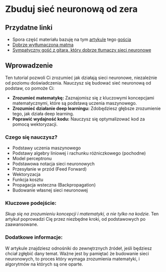 # Zbuduj sieć neuronową od zera
## Przydatne linki
- Spora część materiału bazuję na tym [artykule](https://medium.com/@waadlingaadil/learn-to-build-a-neural-network-from-scratch-yes-really-cac4ca457efc) tego [gościa](https://medium.com/@waadlingaadil)
- [Dobrze wytłumaczona matma](https://www.youtube.com/@3blue1brown/courses)
- [Sympatyczny gość z gitarą, który dobrze tłumaczy sieci neuronowe](https://www.youtube.com/@statquest)
## Wprowadzenie
Ten tutorial pozwoli Ci zrozumieć jak działają sieci neuronowe, niezależnie od poziomu doświadczenia. Nauczysz się budować sieć neuronową od podstaw, co pomoże Ci:
- **Zrozumieć matematykę:** Zaznajomisz się z kluczowymi koncepcjami matematycznymi, które są podstawą uczenia maszynowego.
- **Zrozumieć działanie deep learningu:** Zdobędziesz głębsze zrozumienie tego, jak działa deep learning.
- **Poprawić wydajność kodu:** Nauczysz się optymalizować kod za pomocą wektoryzacji.
### Czego się nauczysz?
- Podstawy uczenia maszynowego
- Podstawy algebry liniowej i rachunku różniczkowego (pochodne)
- Model perceptronu
- Podstawowa notacja sieci neuronowych
- Przesyłanie w przód (Feed Forward)
- Wektoryzacja
- Funkcja kosztu
- Propagacja wsteczna (Backpropagation)
- Budowanie własnej sieci neuronowej
### Kluczowe podejście:
_Skup się na zrozumieniu koncepcji i matematyki, a nie tylko na kodzie._
Ten artykuł poprowadzi Cię przez niezbędne kroki, od podstawowych po zaawansowane.
### Dodatkowe informacje:
W artykule znajdziesz odnośniki do zewnętrznych źródeł, jeśli będziesz chciał zgłębić dany temat.
Ważne jest by pamiętać że budowanie sieci neuronowych, to proces który wymaga zrozumienia matematyki, i algorytmów na których są one oparte.
